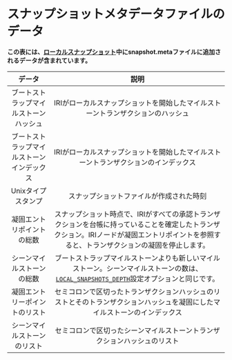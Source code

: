 # スナップショットメタデータファイルのデータ
<!-- # Data in the snapshot metadata file -->

**この表には、[ローカルスナップショット](../concepts/local-snapshot.md)中にsnapshot.metaファイルに追加されるデータが含まれています。**
<!-- **This table contains the data that's added to the snapshot.meta file during a [local snapshot](../concepts/local-snapshot.md).** -->

| **データ** | **説明** |
| :--------: | :------: |
| ブートストラップマイルストーンハッシュ | IRIがローカルスナップショットを開始したマイルストーントランザクションのハッシュ |
| ブートストラップマイルストーンインデックス | IRIがローカルスナップショットを開始したマイルストーントランザクションのインデックス |
| Unixタイプスタンプ | スナップショットファイルが作成された時刻 |
| <a name="solid-entry-point"></a>凝固エントリポイントの総数 | スナップショット時点で、IRIがすべての承認トランザクションを台帳に持っていることを確定したトランザクション。IRIノードが凝固エントリポイントを参照すると、トランザクションの凝固を停止します。 |
| <a name="seen-milestone"></a>シーンマイルストーンの総数 | ブートストラップマイルストーンよりも新しいマイルストーン。シーンマイルストーンの数は、[`LOCAL_SNAPSHOTS_DEPTH`](../references/iri-configuration-options.md#local-snapshots-depth)設定オプションと同じです。 |
| 凝固エントリーポイントのリスト | セミコロンで区切ったトランザクションハッシュのリストとそのトランザクションハッシュを凝固にしたマイルストーンのインデックス |
| シーンマイルストーンのリスト | セミコロンで区切ったシーンマイルストーントランザクションハッシュのリスト |
